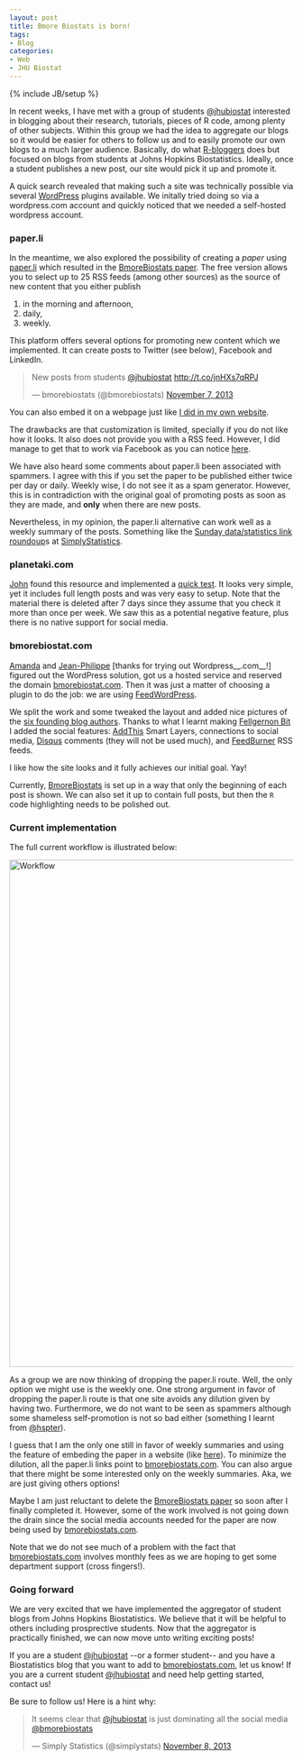 ```yaml
---
layout: post
title: Bmore Biostats is born!
tags:
- Blog
categories:
- Web
- JHU Biostat
---
```

{% include JB/setup %}





In recent weeks, I have met with a group of students [@jhubiostat](https://twitter.com/jhubiostat) interested in blogging about their research, tutorials, pieces of R code, among plenty of other subjects. Within this group we had the idea to aggregate our blogs so it would be easier for others to follow us and to easily promote our own blogs to a much larger audience. Basically, do what [R-bloggers](http://www.r-bloggers.com/) does but focused on blogs from students at Johns Hopkins Biostatistics. Ideally, once a student publishes a new post, our site would pick it up and promote it.

A quick search revealed that making such a site was technically possible via several [WordPress](http://wordpress.org/) plugins available. We initally tried doing so via a wordpress.com account and quickly noticed that we needed a self-hosted wordpress account. 

### paper.li

In the meantime, we also explored the possibility of creating a _paper_ using [paper.li](http://paper.li/) which resulted in the [BmoreBiostats paper](bit.ly/BmoreBiostats). The free version allows you to select up to 25 RSS feeds (among other sources) as the source of new content that you either publish

1. in the morning and afternoon,
1. daily,
1. weekly.

This platform offers several options for promoting new content which we implemented. It can create posts to Twitter (see below), Facebook and LinkedIn.

<blockquote class="twitter-tweet"><p>New posts from students <a href="https://twitter.com/jhubiostat">@jhubiostat</a> <a href="http://t.co/jnHXs7qRPJ">http://t.co/jnHXs7qRPJ</a></p>&mdash; bmorebiostats (@bmorebiostats) <a href="https://twitter.com/bmorebiostats/statuses/398439067689689088">November 7, 2013</a></blockquote>
<script async src="//platform.twitter.com/widgets.js" charset="utf-8"></script>

You can also embed it on a webpage just like [I did in my own website](http://www.biostat.jhsph.edu/~lcollado/BmoreBiostats.html#.UnxMX5TF2Qn).


The drawbacks are that customization is limited, specially if you do not like how it looks. It also does not provide you with a RSS feed. However, I did manage to get that to work via Facebook as you can notice [here](http://feeds.feedburner.com/BmoreBiostatsPaper).

We have also heard some comments about paper.li been associated with spammers. I agree with this if you set the paper to be published either twice per day or daily. Weekly wise, I do not see it as a spam generator. However, this is in contradiction with the original goal of promoting posts as soon as they are made, and __only__ when there are new posts.

Nevertheless, in my opinion, the paper.li alternative can work well as a weekly summary of the posts. Something like the [Sunday data/statistics link roundoup](http://simplystatistics.org/?s=sunday+data)s at [SimplyStatistics](http://simplystatistics.org/).


### planetaki.com

[John](http://biostat.jhsph.edu/~jmuschel/index.html) found this resource and implemented a [quick test](http://www.planetaki.com/bmorestattest#start). It looks very simple, yet it includes full length posts and was very easy to setup. Note that the material there is deleted after 7 days since they assume that you check it more than once per week. We saw this as a potential negative feature, plus there is no native support for social media.

### bmorebiostat.com


[Amanda](http://mandymejia.wordpress.com/) and [Jean-Philippe](http://jfortinbiostats.com/) [thanks for trying out Wordpress__.com__!] figured out the WordPress solution, got us a hosted service and reserved the domain [bmorebiostat.com](http://bmorebiostat.com/). Then it was just a matter of choosing a plugin to do the job: we are using [FeedWordPress](http://wordpress.org/plugins/feedwordpress/). 

We split the work and some tweaked the layout and added nice pictures of the [six founding blog authors](http://bmorebiostat.com/contributors/). Thanks to what I learnt making [Fellgernon Bit](http://bit.ly/FellBit) I added the social features: [AddThis](http://www.addthis.com/) Smart Layers, connections to social media, [Disqus](http://disqus.com/) comments (they will not be used much), and [FeedBurner](http://feedburner.google.com/) RSS feeds.

I like how the site looks and it fully achieves our initial goal. Yay!

Currently, [BmoreBiostats](bit.ly/BmoreBiostat) is set up in a way that only the beginning of each post is shown. We can also set it up to contain full posts, but then the `R` code highlighting needs to be polished out. 

### Current implementation

The full current workflow is illustrated below:

<img src="http://lcolladotor.github.io/figs/2013-11-07-bmorebiostats/BmoreBiostats-schema.png" alt="Workflow" style="width: 900px;"/>

As a group we are now thinking of dropping the paper.li route. Well, the only option we might use is the weekly one. One strong argument in favor of dropping the paper.li route is that one site avoids any dilution given by having two. Furthermore, we do not want to be seen as spammers although some shameless self-promotion is not so bad either (something I learnt from [@hspter](https://twitter.com/hspter)).

I guess that I am the only one still in favor of weekly summaries and using the feature of embeding the paper in a website (like [here](http://www.biostat.jhsph.edu/~lcollado/BmoreBiostats.html#.UnxMX5TF2Qn)). To minimize the dilution, all the paper.li links point to [bmorebiostats.com](http://bmorebiostat.com/). You can also argue that there might be some interested only on the weekly summaries. Aka, we are just giving others options! 

Maybe I am just reluctant to delete the [BmoreBiostats paper](bit.ly/BmoreBiostats) so soon after I finally completed it. However, some of the work involved is not going down the drain since the social media accounts needed for the paper are now being used by [bmorebiostats.com](http://bmorebiostat.com/).

Note that we do not see much of a problem with the fact that [bmorebiostats.com](http://bmorebiostat.com/) involves monthly fees as we are hoping to get some department support (cross fingers!). 


### Going forward

We are very excited that we have implemented the aggregator of student blogs from Johns Hopkins Biostatistics. We believe that it will be helpful to others including prosprective students. Now that the aggregator is practically finished, we can now move unto writing exciting posts! 

If you are a student [@jhubiostat](https://twitter.com/jhubiostat) --or a former student-- and you have a Biostatistics blog that you want to add to [bmorebiostats.com](http://bmorebiostat.com/), let us know! If you are a current student [@jhubiostat](https://twitter.com/jhubiostat) and need help getting started, contact us!

Be sure to follow us! Here is a hint why:

<blockquote class="twitter-tweet"><p>It seems clear that <a href="https://twitter.com/jhubiostat">@jhubiostat</a> is just dominating all the social media <a href="https://twitter.com/bmorebiostats">@bmorebiostats</a></p>&mdash; Simply Statistics (@simplystats) <a href="https://twitter.com/simplystats/statuses/398625668851716096">November 8, 2013</a></blockquote>
<script async src="//platform.twitter.com/widgets.js" charset="utf-8"></script>



